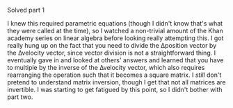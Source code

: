 Solved part 1 

I knew this required parametric equations (though I didn't know that's what they were called at the time), so I watched a non-trivial amount of the Khan academy series on linear algebra before looking really attempting this. I got really hung up on the fact that you need to divide the ∆position vector by the ∆velocity vector, since vector division is not a straightforward thing. I eventually gave in and looked at others' answers and learned that you have to multiple by the inverse of the ∆velocity vector, which also requires rearranging the operation such that it becomes a square matrix. I *still* don't pretend to understand matrix inversion, though I get that not all matrices are invertible. I was starting to get fatigued by this point, so I didn't bother with part two.